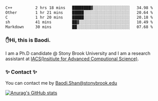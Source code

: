 <!--START_SECTION:waka-->

```txt
C++          2 hrs 18 mins   ████████▓░░░░░░░░░░░░░░░░   34.98 %
Other        1 hr 21 mins    █████░░░░░░░░░░░░░░░░░░░░   20.64 %
C            1 hr 20 mins    █████░░░░░░░░░░░░░░░░░░░░   20.18 %
sh           41 mins         ██▓░░░░░░░░░░░░░░░░░░░░░░   10.49 %
Markdown     30 mins         ██░░░░░░░░░░░░░░░░░░░░░░░   07.68 %
```

<!--END_SECTION:waka-->

### ✋Hi, this is Baodi. 

I am a Ph.D candidate @ Stony Brook University and I am a research assistant at [IACS(Insitiute for Advanced Computional Science)](https://iacs.stonybrook.edu/).

### ✨ Contact ✨

You can contact me by [Baodi.Shan@stonybrook.edu](mailto:Baodi.Shan@stonybrook.edu)

[![Anurag's GitHub stats](https://github-readme-stats.vercel.app/api?username=lwshanbd&theme=jolly&show_icons=true&count_private=true&include_all_commits=true)](https://github.com/anuraghazra/github-readme-stats)



<!--
**lwshanbd/lwshanbd** is a ✨ _special_ ✨ repository because its `README.md` (this file) appears on your GitHub profile.

Here are some ideas to get you started:

- 🔭 I’m currently working on ...
- 🌱 I’m currently learning ...
- 👯 I’m looking to collaborate on ...
- 🤔 I’m looking for help with ...
- 💬 Ask me about ...
- 📫 How to reach me: ...
- 😄 Pronouns: ...
- ⚡ Fun fact: ...
-->
